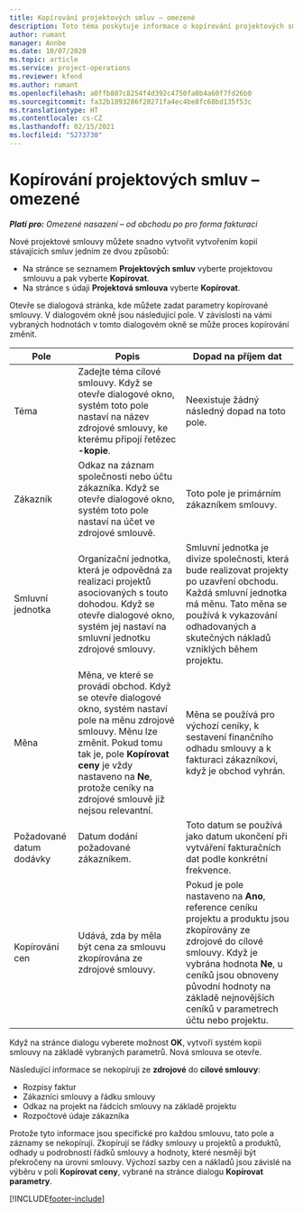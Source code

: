 ```yaml
---
title: Kopírování projektových smluv – omezené
description: Toto téma poskytuje informace o kopírování projektových smluv v Project Operations.
author: rumant
manager: Annbe
ms.date: 10/07/2020
ms.topic: article
ms.service: project-operations
ms.reviewer: kfend
ms.author: rumant
ms.openlocfilehash: a0ffb807c8254f4d392c4750fa0b4a60f7fd26b0
ms.sourcegitcommit: fa32b1893286f20271fa4ec4be8fc68bd135f53c
ms.translationtype: HT
ms.contentlocale: cs-CZ
ms.lasthandoff: 02/15/2021
ms.locfileid: "5273730"
---
```

# <a name="copy-project-contracts---lite"></a>Kopírování projektových smluv – omezené

_**Platí pro:** Omezené nasazení – od obchodu po pro forma fakturaci_

Nové projektové smlouvy můžete snadno vytvořit vytvořením kopií stávajících smluv jedním ze dvou způsobů: 

  - Na stránce se seznamem **Projektových smluv** vyberte projektovou smlouvu a pak vyberte **Kopírovat**.
  - Na stránce s údaji **Projektová smlouva** vyberte **Kopírovat**.

Otevře se dialogová stránka, kde můžete zadat parametry kopírované smlouvy. V dialogovém okně jsou následující pole. V závislosti na vámi vybraných hodnotách v tomto dialogovém okně se může proces kopírování změnit.

| **Pole** | **Popis** | **Dopad na příjem dat** |
| --- | --- | --- |
| Téma | Zadejte téma cílové smlouvy. Když se otevře dialogové okno, systém toto pole nastaví na název zdrojové smlouvy, ke kterému připojí řetězec **-kopie**. | Neexistuje žádný následný dopad na toto pole. |
| Zákazník | Odkaz na záznam společnosti nebo účtu zákazníka. Když se otevře dialogové okno, systém toto pole nastaví na účet ve zdrojové smlouvě. | Toto pole je primárním zákazníkem smlouvy. |
| Smluvní jednotka | Organizační jednotka, která je odpovědná za realizaci projektů asociovaných s touto dohodou. Když se otevře dialogové okno, systém jej nastaví na smluvní jednotku zdrojové smlouvy. | Smluvní jednotka je divize společnosti, která bude realizovat projekty po uzavření obchodu. Každá smluvní jednotka má měnu. Tato měna se používá k vykazování odhadovaných a skutečných nákladů vzniklých během projektu. |
| Měna | Měna, ve které se provádí obchod. Když se otevře dialogové okno, systém nastaví pole na měnu zdrojové smlouvy. Měnu lze změnit. Pokud tomu tak je, pole **Kopírovat ceny** je vždy nastaveno na **Ne**, protože ceníky na zdrojové smlouvě již nejsou relevantní. | Měna se používá pro výchozí ceníky, k sestavení finančního odhadu smlouvy a k fakturaci zákazníkovi, když je obchod vyhrán. |
| Požadované datum dodávky | Datum dodání požadované zákazníkem. | Toto datum se používá jako datum ukončení při vytváření fakturačních dat podle konkrétní frekvence. |
| Kopírování cen | Udává, zda by měla být cena za smlouvu zkopírována ze zdrojové smlouvy. | Pokud je pole nastaveno na **Ano**, reference ceníku projektu a produktu jsou zkopírovány ze zdrojové do cílové smlouvy. Když je vybrána hodnota **Ne**, u ceníků jsou obnoveny původní hodnoty na základě nejnovějších ceníků v parametrech účtu nebo projektu. |

Když na stránce dialogu vyberete možnost **OK**, vytvoří systém kopii smlouvy na základě vybraných parametrů. Nová smlouva se otevře.

Následující informace se nekopírují ze **zdrojové** do **cílové smlouvy**:

  - Rozpisy faktur
  - Zákazníci smlouvy a řádku smlouvy
  - Odkaz na projekt na řádcích smlouvy na základě projektu
  - Rozpočtové údaje zákazníka

Protože tyto informace jsou specifické pro každou smlouvu, tato pole a záznamy se nekopírují. Zkopírují se řádky smlouvy u projektů a produktů, odhady u podrobností řádků smlouvy a hodnoty, které nesmějí být překročeny na úrovni smlouvy. Výchozí sazby cen a nákladů jsou závislé na výběru v poli **Kopírovat ceny**, vybrané na stránce dialogu **Kopírovat parametry**.


[!INCLUDE[footer-include](../../includes/footer-banner.md)]